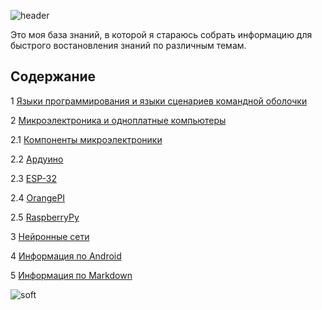 ![header](https://capsule-render.vercel.app/api?type=waving&color=gradient&height=256&section=header&text=Моя%20база%20ЗНАНИЙ&fontSize=75&animation=fadeIn&fontAlignY=38&desc=Welcome%20to%20my%20GitHub%20profile!&descAlignY=51&descAlign=62)


Это моя база знаний, в которой я стараюсь собрать информацию для быстрого востановления знаний по различным темам.

## Содержание

1 [Языки программирования и языки сценариев командной оболочки](programming_languages/README.md)

2 [Микроэлектроника и одноплатные компьютеры](microelectronics/README.md)

2.1 [Компоненты микроэлектроники](microelectronics/micro_components/micro_components.md)

2.2 [Ардуино](microelectronics/arduino/electronika_arduino.md)

2.3 [ESP-32](microelectronics/ESP32/electronika_esp32.md)

2.4 [OrangePI](microelectronics/orangepi/electronika_orangepi.md)

2.5 [RaspberryPy](microelectronics/raspberrypi/electronika_raspberrypi.md)

3 [Нейронные сети](neuro_net/README.md)

4 [Информация по Android](android/README.md)

5 [Информация по Markdown](markdown/README.md)



![soft](https://capsule-render.vercel.app/api?type=soft&color=gradient&text=Возвращайтесь%20снова!&fontSize=40&animation=twinkling)
